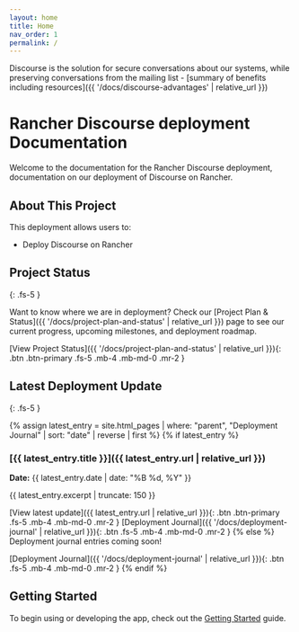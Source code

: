 ```yaml
---
layout: home
title: Home
nav_order: 1
permalink: /
---
```


Discourse is the solution for secure conversations about our systems, while preserving conversations from the mailing list - [summary of benefits including resources]({{ '/docs/discourse-advantages' | relative_url }})

# Rancher Discourse deployment Documentation

Welcome to the documentation for the Rancher Discourse deployment, documentation on our deployment of Discourse on Rancher.

## About This Project

This deployment allows users to:
- Deploy Discourse on Rancher
## Project Status
{: .fs-5 }

Want to know where we are in deployment? Check our [Project Plan & Status]({{ '/docs/project-plan-and-status' | relative_url }}) page to see our current progress, upcoming milestones, and deployment roadmap.

[View Project Status]({{ '/docs/project-plan-and-status' | relative_url }}){: .btn .btn-primary .fs-5 .mb-4 .mb-md-0 .mr-2 }

## Latest Deployment Update
{: .fs-5 }

{% assign latest_entry = site.html_pages | where: "parent", "Deployment Journal" | sort: "date" | reverse | first %}
{% if latest_entry %}
### [{{ latest_entry.title }}]({{ latest_entry.url | relative_url }})
**Date:** {{ latest_entry.date | date: "%B %d, %Y" }}

{{ latest_entry.excerpt | truncate: 150 }}

[View latest update]({{ latest_entry.url | relative_url }}){: .btn .btn-primary .fs-5 .mb-4 .mb-md-0 .mr-2 }
[Deployment Journal]({{ '/docs/deployment-journal' | relative_url }}){: .btn .fs-5 .mb-4 .mb-md-0 .mr-2 }
{% else %}
Deployment journal entries coming soon!

[Deployment Journal]({{ '/docs/deployment-journal' | relative_url }}){: .btn .fs-5 .mb-4 .mb-md-0 .mr-2 }
{% endif %}

## Getting Started

To begin using or developing the app, check out the [Getting Started](/docs/getting-started) guide.